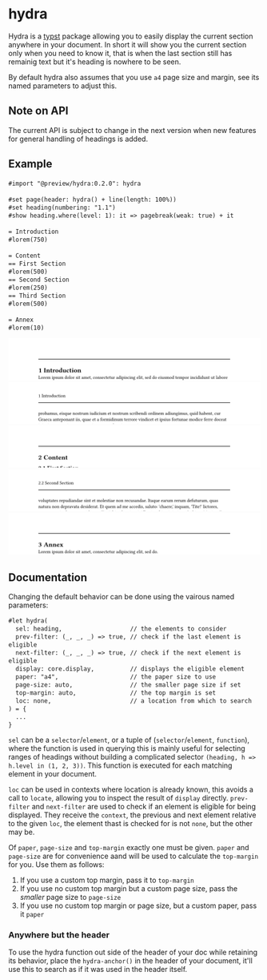# hydra
Hydra is a [typst] package allowing you to easily display the current section anywhere in your
document. In short it will show you the current section only when you need to know it, that is
when the last section still has remainig text but it's heading is nowhere to be seen.

By default hydra also assumes that you use `a4` page size and margin, see its named parameters
to adjust this.

## Note on API
The current API is subject to change in the next version when new features for general handling of
headings is added.

## Example
```typst
#import "@preview/hydra:0.2.0": hydra

#set page(header: hydra() + line(length: 100%))
#set heading(numbering: "1.1")
#show heading.where(level: 1): it => pagebreak(weak: true) + it

= Introduction
#lorem(750)

= Content
== First Section
#lorem(500)
== Second Section
#lorem(250)
== Third Section
#lorem(500)

= Annex
#lorem(10)
```
![ex1]
![ex2]
![ex3]
![ex4]
![ex5]

## Documentation
Changing the default behavior can be done using the vairous named parameters:
```typst
#let hydra(
  sel: heading,                   // the elements to consider
  prev-filter: (_, _, _) => true, // check if the last element is eligible
  next-filter: (_, _, _) => true, // check if the next element is eligible
  display: core.display,          // displays the eligible element
  paper: "a4",                    // the paper size to use
  page-size: auto,                // the smaller page size if set
  top-margin: auto,               // the top margin is set
  loc: none,                      // a location from which to search
) = {
  ...
}
```

`sel` can be a `selector`/`element`, or a tuple of (`selector`/`element`, `function`), where the
function is used in querying this is mainly useful for selecting ranges of headings without building
a complicated selector `(heading, h => h.level in (1, 2, 3))`. This function is executed for each
matching element in your document.

`loc` can be used in contexts where location is already known, this avoids a call to `locate`,
allowing you to inspect the result of `display` directly. `prev-filter` and `next-filter` are used
to check if an element is eligible for being displayed. They receive the `context`, the previous and
next element relative to the given `loc`, the element thast is checked for is not `none`, but the
other may be.

Of `paper`, `page-size` and `top-margin` exactly one must be given. `paper` and `page-size` are for
convenience aand will be used to calculate the `top-margin` for you. Use them as follows:

1. If you use a custom top margin, pass it to `top-margin`
2. If you use no custom top margin but a custom page size, pass the *smaller* page size to
   `page-size`
3. If you use no custom top margin or page size, but a custom paper, pass it `paper`

### Anywhere but the header
To use the hydra function out side of the header of your doc while retaining its behavior, place the
`hydra-anchor()` in the header of your document, it'll use this to search as if it was used in the
header itself.

[ex1]: examples/example1.png
[ex2]: examples/example2.png
[ex3]: examples/example3.png
[ex4]: examples/example4.png
[ex5]: examples/example5.png
[typst]: https://github.com/typst/typst

